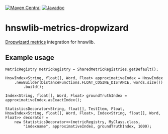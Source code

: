 [![Maven Central](https://maven-badges.herokuapp.com/maven-central/com.github.jelmerk/hnswlib-metrics-dropwizard/badge.svg)](https://maven-badges.herokuapp.com/maven-central/com.github.jelmerk/hnswlib-metrics-dropwizard) [![Javadoc](http://javadoc-badge.appspot.com/com.github.jelmerk/hnswlib-metrics-dropwizard.svg?label=javadoc)](http://javadoc-badge.appspot.com/com.github.jelmerk/hnswlib-metrics-dropwizard)

hnswlib-metrics-dropwizard
==========================

[Dropwizard metrics](https://metrics.dropwizard.io) integration for hnswlib.

 
Example usage
-------------

    MetricRegistry metricRegistry = SharedMetricRegistries.getDefault();

    HnswIndex<String, float[], Word, Float> approximativeIndex = HnswIndex
        .newBuilder(DistanceFunctions.FLOAT_COSINE_DISTANCE, words.size())
            .build();
            
    Index<String, float[], Word, Float> groundTruthIndex = approximativeIndex.asExactIndex();
    
    StatisticsDecorator<String, float[], TestItem, Float, HnswIndex<String, float[], Word, Float>, Index<String, float[], Word, Float>> decorator = 
        new StatisticsDecorator<>(metricRegistry, MyClass.class,
            "indexname", approximativeIndex, groundTruthIndex, 1000);
